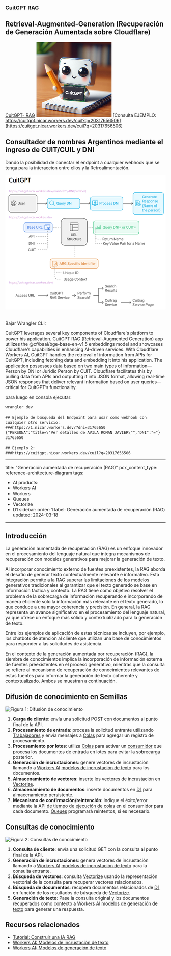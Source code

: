 ### CuitGPT RAG 
## Retrieval-Augmented-Generation (Recuperación de Generación Aumentada sobre Cloudflare)
[CuitGPT- RAG](https://cuit.nicar.workers.dev)
![CuitGPT Logo](https://github.com/starlinktuc/rag/blob/main/CuitGPT_Logo.png)
[Consulta EJEMPLO: https://cuitgpt.nicar.workers.dev/cuil?q=20317656506](https://cuitgpt.nicar.workers.dev/cuil?q=20317656506)
## Consultador de nombres Argentinos mediante el ingreso de CUIT/CUIL y DNI
Dando la posibilidad de conectar el endpoint a cualquier webhook que se tenga para la interaccion entre ellos y la Retroalimentación.

![CuitGPT Diagrama](https://github.com/starlinktuc/rag/blob/main/CuitGPT.png)

<br>
Bajar Wrangler CLI: 


CuitGPT leverages several key components of Cloudflare's platform to power his application. CuitGPT RAG (Retrieval-Augmented Generation) app utilizes the @cf/baai/bge-base-en-v1.5 embeddings model and showcases Cloudflare’s capabilities in enhancing AI-driven services.
With Cloudflare Workers AI, CuitGPT handles the retrieval of information from APIs for CuitGPT, including fetching data and embedding it into his application. The application possesses data based on two main types of information— Person by DNI or Juridic Person by CUIT. Cloudflare facilitates this by pulling data from APIs and outputting it into JSON format, allowing real-time JSON responses that deliver relevant information based on user queries—critical for CuitGPT’s functionality.

para luego en consola ejecutar:

```
wrangler dev

## Ejemplo de búsqueda del Endpoint para usar como webhook con cualquier otro servicio:
###https://1.nicar.workers.dev/?dni=31765650
{"PERSONA":"title=\"Ver detalles de AVILA ROMAN JAVIER\"","DNI":"="}
31765650

## Ejemplo 2:
###https://cuitgpt.nicar.workers.dev/cuil?q=20317656506
```


---
title: "Generación aumentada de recuperación (RAG)"
pcx_content_type: reference-architecture-diagram
tags:
- AI
products:
- Workers AI
- Workers
- Queues
- Vectorize
- D1
sidebar:
order: 1
label: Generación aumentada de recuperación (RAG)
updated: 2024-03-18
---

## Introducción

La generación aumentada de recuperación (RAG) es un enfoque innovador en el procesamiento del lenguaje natural que integra mecanismos de recuperación con modelos generativos para mejorar la generación de texto.

Al incorporar conocimiento externo de fuentes preexistentes, la RAG aborda el desafío de generar texto contextualmente relevante e informativo. Esta integración permite a la RAG superar las limitaciones de los modelos generativos tradicionales al garantizar que el texto generado se base en información fáctica y contexto. La RAG tiene como objetivo resolver el problema de la sobrecarga de información recuperando e incorporando de manera eficiente solo la información más relevante en el texto generado, lo que conduce a una mayor coherencia y precisión. En general, la RAG representa un avance significativo en el procesamiento del lenguaje natural, ya que ofrece un enfoque más sólido y contextualizado para la generación de texto.

Entre los ejemplos de aplicación de estas técnicas se incluyen, por ejemplo, los chatbots de atención al cliente que utilizan una base de conocimientos para responder a las solicitudes de asistencia.

En el contexto de la generación aumentada por recuperación (RAG), la siembra de conocimientos implica la incorporación de información externa de fuentes preexistentes en el proceso generativo, mientras que la consulta se refiere al mecanismo de recuperación de conocimientos relevantes de estas fuentes para informar la generación de texto coherente y contextualizado. Ambos se muestran a continuación.

## Difusión de conocimiento en Semillas

![Figura 1: Difusión de conocimiento](https://developers.cloudflare.com/_astro/rag-architecture-seeding.IGy0Ht3t_10QUdB.svg)

1. **Carga de cliente**: envía una solicitud POST con documentos al punto final de la API.
2. **Procesamiento de entrada**: procesa la solicitud entrante utilizando [Trabajadores](/trabajadores/) y envía mensajes a [Colas](/queues/) para agregar un registro de procesamiento.
3. **Procesamiento por lotes**: utiliza [Colas](/queues/) para activar un [consumidor](/queues/reference/how-queues-works/#consumers) que procesa los documentos de entrada en lotes para evitar la sobrecarga posterior.
4. **Generación de incrustaciones**: genere vectores de incrustación llamando a [Workers AI](/workers-ai/) [modelos de incrustación de texto](/workers-ai/models/#text-embeddings) para los documentos.
5. **Almacenamiento de vectores**: inserte los vectores de incrustación en [Vectorize](/vectorize/).
6. **Almacenamiento de documentos**: inserte documentos en [D1](/d1/) para almacenamiento persistente.
7. **Mecanismo de confirmación/reintención**: indique el éxito/error mediante la [API de tiempo de ejecución de colas](/queues/configuration/javascript-apis/#message) en el consumidor para cada documento. [Queues](/queues/) programará reintentos, si es necesario.

## Consultas de conocimiento

![Figura 2: Consultas de conocimiento](https://developers.cloudflare.com/_astro/rag-architecture-query.Bs-0_T0y_Z157MNu.svg)

1. **Consulta de cliente**: envía una solicitud GET con la consulta al punto final de la API.
2. **Generación de incrustaciones**: genera vectores de incrustación llamando a [Workers AI](/workers-ai/) [modelos de incrustación de texto](/workers-ai/models/#text-embeddings) para la consulta entrante.
3. **Búsqueda de vectores**: consulta [Vectorize](/vectorize/) usando la representación vectorial de la consulta para recuperar vectores relacionados.
4. **Búsqueda de documentos**: recupera documentos relacionados de [D1](/d1/) en función de los resultados de búsqueda de [Vectorize](/vectorize/).
5. **Generación de texto**: Pase la consulta original y los documentos recuperados como contexto a [Workers AI](/workers-ai/) [modelos de generación de texto](/workers-ai/models/#text-generation) para generar una respuesta.

## Recursos relacionados

- [Tutorial: Construir una IA RAG](/workers-ai/tutorials/build-a-retrieval-augmented-generation-ai/)
- [Workers AI: Modelos de incrustación de texto](/workers-ai/models/#text-embeddings)
- [Workers AI: Modelos de generación de texto](/workers-ai/models/#text-generation)
